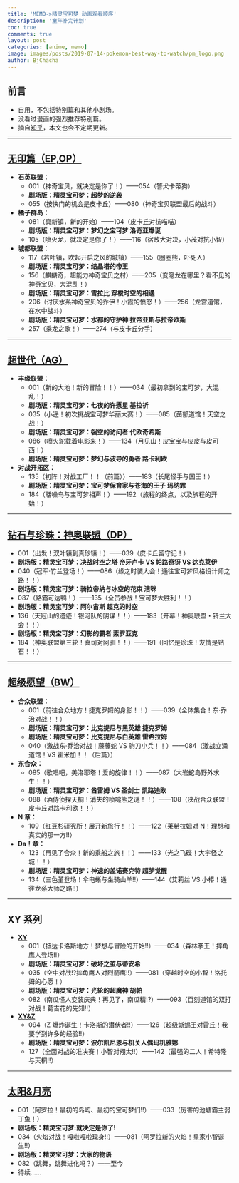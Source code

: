 ```yaml
---
title: 'MEMO->精灵宝可梦 动画观看顺序'
description: '童年补完计划'
toc: true
comments: true
layout: post
categories: [anime, memo]
image: images/posts/2019-07-14-pokemon-best-way-to-watch/pm_logo.png
author: BjChacha
---
```


## 前言

- 自用，不包括特别篇和其他小剧场。
- 没看过漫画的强烈推荐特别篇。
- 摘自[知乎](https://www.zhihu.com/question/40409084)，本文也会不定期更新。

---

## **[无印篇（EP,OP）](https://www.bilibili.com/bangumi/play/ep97641)**

- **石英联盟：**
  - 001（神奇宝贝，就决定是你了！）——054（警犬卡蒂狗）
  - **剧场版：精灵宝可梦：超梦的逆袭**
  - 055（按快门的机会是皮卡丘）——080（神奇宝贝联盟最后的战斗）
- **橘子群岛：**
  - 081（真新镇，新的开始）——104（皮卡丘对抗喵喵）
  - **剧场版：精灵宝可梦：梦幻之宝可梦 洛奇亚爆诞**
  - 105（喷火龙，就决定是你了！）——116（宿敌大对决，小茂对抗小智）
- **城都联盟：**
  - 117（若叶镇，吹起开启之风的城镇）——155（圈圈熊，吓死人）
  - **剧场版：精灵宝可梦：结晶塔的帝王**
  - 156（麒麟奇，超能力神奇宝贝之村）——205（变隐龙在哪里？看不见的神奇宝贝，大混乱！）
  - **剧场版：精灵宝可梦：雪拉比 穿梭时空的相遇**
  - 206（讨厌水系神奇宝贝的乔伊！小霞的愤怒！）——256（龙宫道馆，在水中战斗）
  - **剧场版：精灵宝可梦：水都的守护神 拉帝亚斯与拉帝欧斯**
  - 257（乘龙之歌！）——274（与皮卡丘分手）

---

## **[超世代（AG）](https://www.bilibili.com/bangumi/play/ss6161)**

- **丰缘联盟：**
  - 001（新的大地！新的冒险！！）——034（最初拿到的宝可梦，大混乱！）
  - **剧场版：精灵宝可梦：七夜的许愿星 基拉祈**
  - 035（小遥！初次挑战宝可梦华丽大赛！）——085（茵郁道馆！天空之战！）
  - **剧场版：精灵宝可梦：裂空的访问者 代欧奇希斯**
  - 086（喷火驼载着电影来！）——134（月见山！皮宝宝与皮皮与皮可西！）
  - **剧场版：精灵宝可梦：梦幻与波导的勇者 路卡利欧**
- **对战开拓区：**
  - 135（初阵！对战工厂！！（前篇））——183（长尾怪手与国王！）
  - **剧场版：精灵宝可梦：宝可梦保育家与苍海的王子 玛纳霏**
  - 184（聒噪鸟与宝可梦相声！）——192（旅程的终点，以及旅程的开始！）

---

## **[钻石与珍珠：神奥联盟（DP）](https://www.bilibili.com/bangumi/play/ss6162)**

- 001（出发！双叶镇到真砂镇！）——039（皮卡丘留守记！）
- **剧场版：精灵宝可梦：决战时空之塔 帝牙卢卡 VS 帕路奇犽 VS 达克莱伊**
- 040（冠军·竹兰登场！）——086（缘之时装大会！通往宝可梦风格设计师之路！！）
- **剧场版：精灵宝可梦：骑拉帝纳与冰空的花束 洁咪**
- 087（路霸可达鸭！）——135（全员参战！宝可梦大胜利！！）
- **剧场版：精灵宝可梦：阿尔宙斯 超克的时空**
- 136（天冠山的遗迹！银河队的阴谋！！）——183（开幕！神奥联盟・铃兰大会！！）
- **剧场版：精灵宝可梦：幻影的霸者 索罗亚克**
- 184（神奥联盟第三轮！真司对阿驯！！）——191（回忆是珍珠！友情是钻石！！）

---

## **[超级愿望（BW）](https://www.bilibili.com/bangumi/play/ss6164)**

- **合众联盟：**
  - 001（前往合众地方！捷克罗姆的身影！！）——039（全体集合！东·乔治对战！！）
  - **剧场版：精灵宝可梦：比克提尼与黑英雄 捷克罗姆**
  - **剧场版：精灵宝可梦：比克提尼与白英雄 雷希拉姆**
  - 040（激战东·乔治对战！藤藤蛇 VS 驹刀小兵！！）——084（激战立涌道馆！VS 霍米加！！（后篇））
- **东合众：**
  - 085（歌唱吧，美洛耶塔！爱的旋律！！）——087（大岩蛇岛野外求生！！）
  - **剧场版：精灵宝可梦：酋雷姆 VS 圣剑士 凯路迪欧**
  - 088（酒侍侦探天桐！消失的喷嚏熊之谜！！）——108（决战合众联盟！皮卡丘对路卡利欧！！）
- **N 章：**
  - 109（红豆杉研究所！展开新旅行！！）——122（莱希拉姆对 N！理想和真实的那一方!!）
- **Da！章：**
  - 123（再见了合众！新的乘船之旅！！）——133（光之飞碟！大宇怪之城！！）
  - **剧场版：精灵宝可梦：神速的盖诺赛克特 超梦觉醒**
  - 134（三色堇登场！伞电蜥与坐骑山羊!!）——144（艾莉丝 VS 小椿！通往龙系大师之路!!）

---

## **XY 系列**

- **[XY](https://www.bilibili.com/bangumi/play/ss5762)**
  - 001（抵达卡洛斯地方！梦想与冒险的开始!!）——034（森林拳王！摔角鹰人登场!!）
  - **剧场版：精灵宝可梦：破坏之茧与蒂安希**
  - 035（空中对战!?摔角鹰人对烈箭鹰!!）——081（穿越时空的小智！洛托姆的心愿！）
  - **剧场版：精灵宝可梦：光轮的超魔神 胡帕**
  - 082（南瓜怪人变装庆典！再见了，南瓜精!?）——093（百刻道馆的双打对战！葛吉花的先知!!）
- **[XY&Z](https://www.bilibili.com/bangumi/play/ss5692)**
  - 094（Z 爆炸诞生！卡洛斯的潜伏者!!）——126（超级蜥蜴王对雷丘！我要学到许多的经验!!）
  - **剧场版：精灵宝可梦：波尔凯尼恩与机关人偶玛机雅娜**
  - 127（全面对战的准决赛！小智对翔太!!）——142（最强的二人！希特隆与天桐!!）

---

## **[太阳&月亮](https://www.bilibili.com/bangumi/play/ss5707)**

- 001（阿罗拉！最初的岛屿、最初的宝可梦们!!）——033（厉害的池塘霸主弱丁鱼！）
- **剧场版：精灵宝可梦:就决定是你了!**
- 034（火焰对战！嘎啦嘎啦现身!!）——081（阿罗拉新的火焰！皇家小智诞生!!）
- **剧场版：精灵宝可梦：大家的物语**
- 082（跳舞，跳舞进化吗？）——至今
- 待续……
